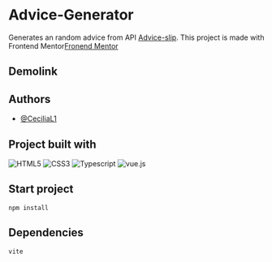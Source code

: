 # Advice-Generator
Generates an random advice from API [Advice-slip](https://api.adviceslip.com).
This project is made with Frontend Mentor[Fronend Mentor](https://www.frontendmentor.io/)

## Demolink



## Authors

- [@CeciliaL1](https://github.com/CeciliaL1)


## Project built with


![HTML5](https://img.shields.io/badge/html5-%23E34F26.svg?style=for-the-badge&logo=html5&logoColor=white)
![CSS3](https://img.shields.io/badge/css3-%231572B6.svg?style=for-the-badge&logo=css3&logoColor=white)
![Typescript](https://img.shields.io/badge/TypeScript-007ACC?style=for-the-badge&logo=typescript&logoColor=white)
![vue.js](https://img.shields.io/badge/Vue.js-35495E?style=for-the-badge&logo=vuedotjs&logoColor=4FC08D)



## Start project

```
npm install
```

## Dependencies

```
vite
```
